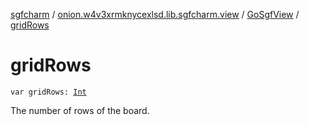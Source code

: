 [sgfcharm](../../index.md) / [onion.w4v3xrmknycexlsd.lib.sgfcharm.view](../index.md) / [GoSgfView](index.md) / [gridRows](./grid-rows.md)

# gridRows

`var gridRows: `[`Int`](https://kotlinlang.org/api/latest/jvm/stdlib/kotlin/-int/index.html)

The number of rows of the board.

